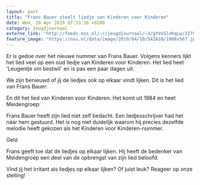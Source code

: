 ```yaml
---
layout: post
title: "Frans Bauer steelt liedje van Kinderen voor Kinderen"
date: Wed, 10 Apr 2019 07:53:38 +0200
category: jeugdjournaal
externe_link: "http://feeds.nos.nl/~r/jeugdjournaal/~3/gYVoSlnKqLw/2279788"
feature_image: "https://nos.nl/data/image/2019/04/10/542610/1008x567.jpg"
---
```


<p>Er is gedoe over het nieuwe nummer van Frans Bauer. Volgens kenners lijkt het lied veel op een oud liedje van Kinderen voor Kinderen. Het lied heet 'Leugentje om bestwil' en is pas een paar dagen uit.</p>
<p>We zijn benieuwd of jij de liedjes ook op elkaar vindt lijken. Dit is het lied van Frans Bauer:</p>
<p>En dit het lied van Kinderen voor Kinderen. Het komt uit 1984 en heet Meidengroep:</p>
<p>Frans Bauer heeft zijn lied niet zelf bedacht. Een liedjesschrijver had het naar hem gestuurd. Het is nog niet duidelijk waarom hij precies dezelfde melodie heeft gekozen als het Kinderen voor Kinderen-nummer.</p>
<p>Geld</p>
<p>Frans geeft toe dat de liedjes op elkaar lijken. Hij heeft de bedenker van Meidengroep een deel van de opbrengst van zijn lied beloofd.</p>
<p>Vind jij het irritant als liedjes op elkaar lijken? Of juist leuk? Reageer op onze stelling!</p><img src="http://feeds.feedburner.com/~r/jeugdjournaal/~4/gYVoSlnKqLw" height="1" width="1" alt=""/>

